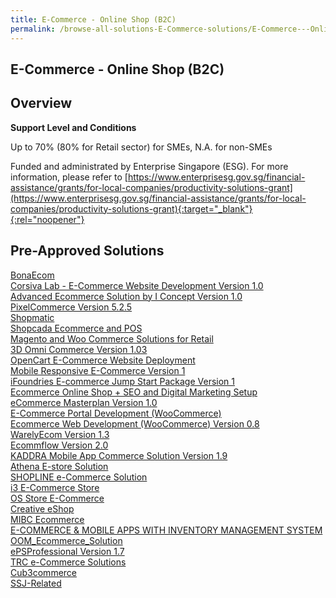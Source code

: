 ```yaml
---
title: E-Commerce - Online Shop (B2C)
permalink: /browse-all-solutions-E-Commerce-solutions/E-Commerce---Online-Shop--B2C-
---
```


## E-Commerce - Online Shop (B2C)
## Overview

**Support Level and Conditions**

Up to 70% (80% for Retail sector)  for SMEs, N.A. for non-SMEs

Funded and administrated by Enterprise Singapore (ESG). For more information, please refer to [https://www.enterprisesg.gov.sg/financial-assistance/grants/for-local-companies/productivity-solutions-grant](https://www.enterprisesg.gov.sg/financial-assistance/grants/for-local-companies/productivity-solutions-grant){:target="_blank"}{:rel="noopener"}

## Pre-Approved Solutions

<a href='/productivity-solutions-grant/solutionrepo/solution248' target='_blank'>BonaEcom</a><br>
<a href='/productivity-solutions-grant/solutionrepo/solution307' target='_blank'>Corsiva Lab - E-Commerce Website Development Version 1.0 </a><br>
<a href='/productivity-solutions-grant/solutionrepo/solution467' target='_blank'>Advanced Ecommerce Solution by I Concept Version 1.0 </a><br>
<a href='/productivity-solutions-grant/solutionrepo/solution709' target='_blank'>PixelCommerce Version 5.2.5</a><br>
<a href='/productivity-solutions-grant/solutionrepo/solution783' target='_blank'>Shopmatic</a><br>
<a href='/productivity-solutions-grant/solutionrepo/solution931' target='_blank'>Shopcada Ecommerce and POS</a><br>
<a href='/productivity-solutions-grant/solutionrepo/solution1243' target='_blank'>Magento and Woo Commerce Solutions for Retail</a><br>
<a href='/productivity-solutions-grant/solutionrepo/solution1390' target='_blank'>3D Omni Commerce Version 1.03</a><br>
<a href='/productivity-solutions-grant/solutionrepo/solution1446' target='_blank'>OpenCart E-Commerce Website Deployment</a><br>
<a href='/productivity-solutions-grant/solutionrepo/solution1526' target='_blank'>Mobile Responsive E-Commerce Version 1</a><br>
<a href='/productivity-solutions-grant/solutionrepo/solution1671' target='_blank'>iFoundries E-commerce Jump Start Package Version 1</a><br>
<a href='/productivity-solutions-grant/solutionrepo/solution1816' target='_blank'>Ecommerce Online Shop + SEO and Digital Marketing Setup</a><br>
<a href='/productivity-solutions-grant/solutionrepo/solution2092' target='_blank'>eCommerce Masterplan Version 1.0</a><br>
<a href='/productivity-solutions-grant/solutionrepo/solution2105' target='_blank'>E-Commerce Portal Development (WooCommerce)</a><br>
<a href='/productivity-solutions-grant/solutionrepo/solution2113' target='_blank'>Ecommerce Web Development (WooCommerce) Version 0.8</a><br>
<a href='/productivity-solutions-grant/solutionrepo/solution2199' target='_blank'>WarelyEcom Version 1.3</a><br>
<a href='/productivity-solutions-grant/solutionrepo/solution2265' target='_blank'>Ecommflow Version 2.0</a><br>
<a href='/productivity-solutions-grant/solutionrepo/solution2271' target='_blank'>KADDRA Mobile App Commerce Solution Version 1.9</a><br>
<a href='/productivity-solutions-grant/solutionrepo/solution2305' target='_blank'>Athena E-store Solution</a><br>
<a href='/productivity-solutions-grant/solutionrepo/solution2327' target='_blank'>SHOPLINE e-Commerce Solution</a><br>
<a href='/productivity-solutions-grant/solutionrepo/solution2359' target='_blank'>i3 E-Commerce Store</a><br>
<a href='/productivity-solutions-grant/solutionrepo/solution2419' target='_blank'>OS Store E-Commerce</a><br>
<a href='/productivity-solutions-grant/solutionrepo/solution2506' target='_blank'>Creative eShop</a><br>
<a href='/productivity-solutions-grant/solutionrepo/solution2548' target='_blank'>MIBC Ecommerce</a><br>
<a href='/productivity-solutions-grant/solutionrepo/solution2555' target='_blank'>E-COMMERCE & MOBILE APPS WITH INVENTORY MANAGEMENT SYSTEM</a><br>
<a href='/productivity-solutions-grant/solutionrepo/solution2731' target='_blank'>OOM_Ecommerce_Solution</a><br>
<a href='/productivity-solutions-grant/solutionrepo/solution2756' target='_blank'>ePSProfessional Version 1.7</a><br>
<a href='/productivity-solutions-grant/solutionrepo/solution2863' target='_blank'>TRC e-Commerce Solutions</a><br>
<a href='/productivity-solutions-grant/solutionrepo/solution2977' target='_blank'>Cub3commerce</a><br>
<a href='/productivity-solutions-grant/solutionrepo/solution3167' target='_blank'>SSJ-Related</a><br>
